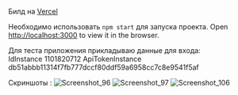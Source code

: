 Билд на <a href='https://whats-app-eta.vercel.app/'>Vercel</a> 

Необходимо использовать `npm start` для запуска проекта.
Open [http://localhost:3000](http://localhost:3000) to view it in the browser.

Для теста приложения прикладываю данные для входа: <br/>
IdInstance 1101820712 ApiTokenInstance	db51abbb11314f7fb777dccf80ddf59a6958cc7c8e9541f5af

Скриншоты : 
![Screenshot_96](https://github.com/Gobezar/WhatsApp./assets/105110053/38a99dee-801f-4927-a1ac-be95ed0af147)
![Screenshot_97](https://github.com/Gobezar/WhatsApp./assets/105110053/175d7f74-41d6-4246-bee3-a6539f74b587)
![Screenshot_106](https://github.com/Gobezar/WhatsApp./assets/105110053/206d5833-5775-4184-bbc7-fbb918c5dc71)

